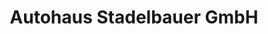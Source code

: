 ---
title: "Autohaus Stadelbauer GmbH"
url: /villingen-schwenningen/autohaus-stadelbauer-gmbh/
shop: Autohaus
---